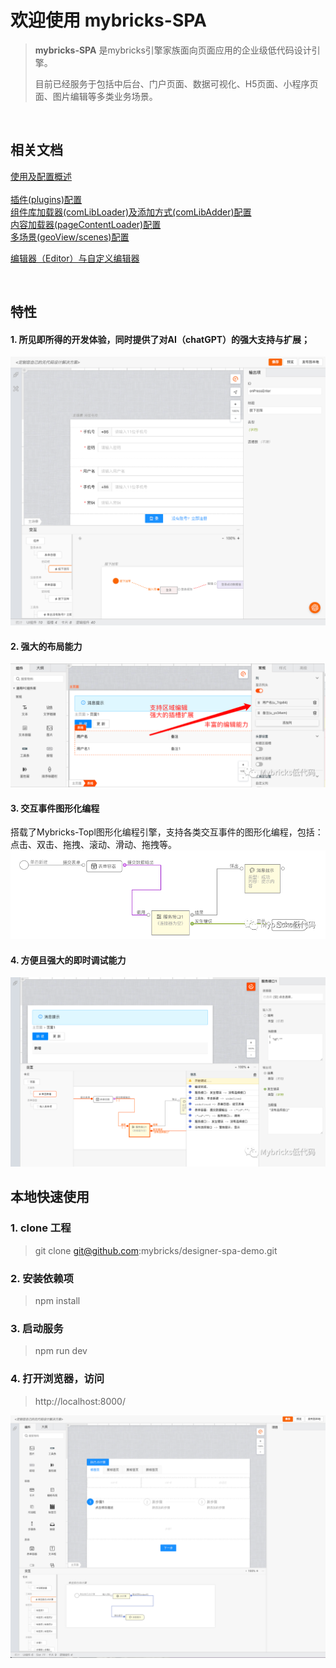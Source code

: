 # 欢迎使用 mybricks-SPA

>**mybricks-SPA** 是mybricks引擎家族面向页面应用的企业级低代码设计引擎。
> 
>目前已经服务于包括中后台、门户页面、数据可视化、H5页面、小程序页面、图片编辑等多类业务场景。
> 
>
>

<br />

## 相关文档
[使用及配置概述](/docs/01-config-overview/index.md)<br/>
<br/>
[插件(plugins)配置](/docs/02-config-plugins/index.md)<br/>
[组件库加载器(comLibLoader)及添加方式(comLibAdder)配置](/docs/03-config-comlib/index.md)<br/>
[内容加载器(pageContentLoader)配置](/docs/03-config-pagecontentloader/index.md)<br/>
[多场景(geoView/scenes)配置](/docs/02-config-scenes/index.md)<br/>

[编辑器（Editor）与自定义编辑器](/docs/doc-editor.md)<br/>

<br />

## 特性
#### 1. 所见即所得的开发体验，同时提供了对AI（chatGPT）的强大支持与扩展；
![img_4.png](docs/img_4.png)

#### 2. 强大的布局能力
![img_1.png](docs/img_1.png)
#### 3. 交互事件图形化编程
搭载了Mybricks-Topl图形化编程引擎，支持各类交互事件的图形化编程，包括：点击、双击、拖拽、滚动、滑动、拖拽等。
![img_2.png](docs/img_2.png)

#### 4. 方便且强大的即时调试能力
![img_3.png](docs/img_3.png)


## 本地快速使用

### 1. clone 工程
 > git clone git@github.com:mybricks/designer-spa-demo.git
 >


### 2. 安装依赖项
> npm install


### 3. 启动服务
> npm run dev
>


### 4. 打开浏览器，访问
> http://localhost:8000/
> 

![img.png](docs/img.png)


